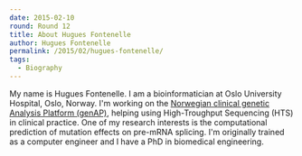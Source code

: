 ```yaml
---
date: 2015-02-10
round: Round 12
title: About Hugues Fontenelle
author: Hugues Fontenelle
permalink: /2015/02/hugues-fontenelle/
tags:
  - Biography
---
```

My name is Hugues Fontenelle. I am a bioinformatician at Oslo University Hospital, Oslo, Norway.
I'm working on the [Norwegian clinical genetic Analysis Platform (genAP)](http://www.med.uio.no/klinmed/english/research/projects/genap/), helping using High-Troughput Sequencing (HTS) in clinical practice. One of my research interests is the computational prediction of mutation effects on pre-mRNA splicing.
I'm originally trained as a computer engineer and I have a PhD in biomedical engineering.

